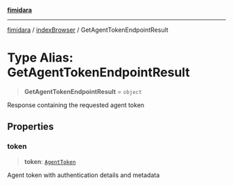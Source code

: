[**fimidara**](../../README.md)

***

[fimidara](../../modules.md) / [indexBrowser](../README.md) / GetAgentTokenEndpointResult

# Type Alias: GetAgentTokenEndpointResult

> **GetAgentTokenEndpointResult** = `object`

Response containing the requested agent token

## Properties

### token

> **token**: [`AgentToken`](AgentToken.md)

Agent token with authentication details and metadata
